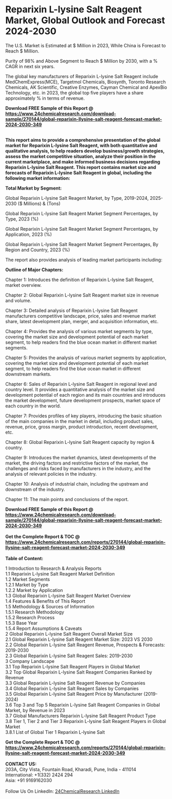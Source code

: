 <h1>Reparixin L-lysine Salt Reagent Market, Global Outlook and Forecast 2024-2030</h1><p>
The U.S. Market is Estimated at $ Million in 2023, While China is Forecast to Reach $ Million.</p><p>
Purity of 98% and Above Segment to Reach $ Million by 2030, with a % CAGR in next six years.</p><p>
The global key manufacturers of Reparixin L-lysine Salt Reagent include MedChemExpress(MCE), Targetmol Chemicals, Biosynth, Toronto Research Chemicals, AK Scientific, Creative Enzymes, Cayman Chemical and ApexBio Technology, etc. in 2023, the global top five players have a share approximately % in terms of revenue.</p><div><b>Download FREE Sample of this Report @ 
            <a href="https://www.24chemicalresearch.com/download-sample/270144/global-reparixin-llysine-salt-reagent-forecast-market-2024-2030-349">
            https://www.24chemicalresearch.com/download-sample/270144/global-reparixin-llysine-salt-reagent-forecast-market-2024-2030-349</a></b></div><br><p>
<strong>This report aims to provide a comprehensive presentation of the global market for Reparixin L-lysine Salt Reagent, with both quantitative and qualitative analysis, to help readers develop business/growth strategies, assess the market competitive situation, analyze their position in the current marketplace, and make informed business decisions regarding Reparixin L-lysine Salt Reagent. This report contains market size and forecasts of Reparixin L-lysine Salt Reagent in global, including the following market information:</strong>
</p><p>
<strong>Total Market by Segment:</strong></p><p>
Global Reparixin L-lysine Salt Reagent Market, by Type, 2019-2024, 2025-2030 ($ Millions) &amp; (Tons)</p><p>
Global Reparixin L-lysine Salt Reagent Market Segment Percentages, by Type, 2023 (%)</p><p>
</p><p>
Global Reparixin L-lysine Salt Reagent Market Segment Percentages, by Application, 2023 (%)</p><p>
</p><p>
Global Reparixin L-lysine Salt Reagent Market Segment Percentages, By Region and Country, 2023 (%)</p><p>
</p><p>
The report also provides analysis of leading market participants including:</p><p>
</p><p>
</p><p>
</p><p><strong>Outline of Major Chapters:</strong></p><p>
</p><p>Chapter 1: Introduces the definition of Reparixin L-lysine Salt Reagent, market overview.</p><p>
Chapter 2: Global Reparixin L-lysine Salt Reagent market size in revenue and volume.</p><p>
Chapter 3: Detailed analysis of Reparixin L-lysine Salt Reagent manufacturers competitive landscape, price, sales and revenue market share, latest development plan, merger, and acquisition information, etc.</p><p>
Chapter 4: Provides the analysis of various market segments by type, covering the market size and development potential of each market segment, to help readers find the blue ocean market in different market segments.</p><p>
Chapter 5: Provides the analysis of various market segments by application, covering the market size and development potential of each market segment, to help readers find the blue ocean market in different downstream markets.</p><p>
Chapter 6: Sales of Reparixin L-lysine Salt Reagent in regional level and country level. It provides a quantitative analysis of the market size and development potential of each region and its main countries and introduces the market development, future development prospects, market space of each country in the world.</p><p>
Chapter 7: Provides profiles of key players, introducing the basic situation of the main companies in the market in detail, including product sales, revenue, price, gross margin, product introduction, recent development, etc.</p><p>
Chapter 8: Global Reparixin L-lysine Salt Reagent capacity by region &amp; country.</p><p>
Chapter 9: Introduces the market dynamics, latest developments of the market, the driving factors and restrictive factors of the market, the challenges and risks faced by manufacturers in the industry, and the analysis of relevant policies in the industry.</p><p>
Chapter 10: Analysis of industrial chain, including the upstream and downstream of the industry.</p><p>
Chapter 11: The main points and conclusions of the report.</p><div><b>Download FREE Sample of this Report @ 
            <a href="https://www.24chemicalresearch.com/download-sample/270144/global-reparixin-llysine-salt-reagent-forecast-market-2024-2030-349">
            https://www.24chemicalresearch.com/download-sample/270144/global-reparixin-llysine-salt-reagent-forecast-market-2024-2030-349</a></b></div><br><div><b>Get the Complete Report & TOC @ 
            <a href="https://www.24chemicalresearch.com/reports/270144/global-reparixin-llysine-salt-reagent-forecast-market-2024-2030-349">
            https://www.24chemicalresearch.com/reports/270144/global-reparixin-llysine-salt-reagent-forecast-market-2024-2030-349</a></b></div><br>
            <b>Table of Content:</b><p>1 Introduction to Research & Analysis Reports<br />
    1.1 Reparixin L-lysine Salt Reagent Market Definition<br />
    1.2 Market Segments<br />
        1.2.1 Market by Type<br />
        1.2.2 Market by Application<br />
    1.3 Global Reparixin L-lysine Salt Reagent Market Overview<br />
    1.4 Features & Benefits of This Report<br />
    1.5 Methodology & Sources of Information<br />
        1.5.1 Research Methodology<br />
        1.5.2 Research Process<br />
        1.5.3 Base Year<br />
        1.5.4 Report Assumptions & Caveats<br />
2 Global Reparixin L-lysine Salt Reagent Overall Market Size<br />
    2.1 Global Reparixin L-lysine Salt Reagent Market Size: 2023 VS 2030<br />
    2.2 Global Reparixin L-lysine Salt Reagent Revenue, Prospects & Forecasts: 2019-2030<br />
    2.3 Global Reparixin L-lysine Salt Reagent Sales: 2019-2030<br />
3 Company Landscape<br />
    3.1 Top Reparixin L-lysine Salt Reagent Players in Global Market<br />
    3.2 Top Global Reparixin L-lysine Salt Reagent Companies Ranked by Revenue<br />
    3.3 Global Reparixin L-lysine Salt Reagent Revenue by Companies<br />
    3.4 Global Reparixin L-lysine Salt Reagent Sales by Companies<br />
    3.5 Global Reparixin L-lysine Salt Reagent Price by Manufacturer (2019-2024)<br />
    3.6 Top 3 and Top 5 Reparixin L-lysine Salt Reagent Companies in Global Market, by Revenue in 2023<br />
    3.7 Global Manufacturers Reparixin L-lysine Salt Reagent Product Type<br />
    3.8 Tier 1, Tier 2 and Tier 3 Reparixin L-lysine Salt Reagent Players in Global Market<br />
        3.8.1 List of Global Tier 1 Reparixin L-lysine Salt </p><div><b>Get the Complete Report & TOC @ 
            <a href="https://www.24chemicalresearch.com/reports/270144/global-reparixin-llysine-salt-reagent-forecast-market-2024-2030-349">
            https://www.24chemicalresearch.com/reports/270144/global-reparixin-llysine-salt-reagent-forecast-market-2024-2030-349</a></b></div><br><b>CONTACT US:</b><br>
            203A, City Vista, Fountain Road, Kharadi, Pune, India - 411014<br>
            International: +1(332) 2424 294<br>
            Asia: +91 9169162030 <br><br>
            Follow Us On LinkedIn: <a href="https://www.linkedin.com/company/24chemicalresearch/">24ChemicalResearch LinkedIn</a>